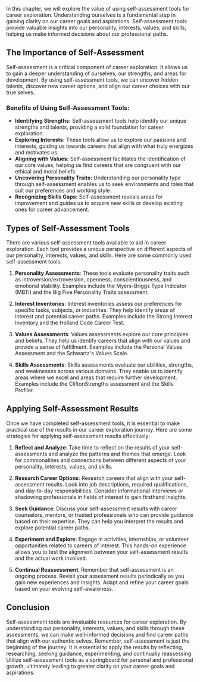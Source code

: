 
In this chapter, we will explore the value of using self-assessment tools for career exploration. Understanding ourselves is a fundamental step in gaining clarity on our career goals and aspirations. Self-assessment tools provide valuable insights into our personality, interests, values, and skills, helping us make informed decisions about our professional paths.

**The Importance of Self-Assessment**
-------------------------------------

Self-assessment is a critical component of career exploration. It allows us to gain a deeper understanding of ourselves, our strengths, and areas for development. By using self-assessment tools, we can uncover hidden talents, discover new career options, and align our career choices with our true selves.

### Benefits of Using Self-Assessment Tools:

* **Identifying Strengths:** Self-assessment tools help identify our unique strengths and talents, providing a solid foundation for career exploration.
* **Exploring Interests:** These tools allow us to explore our passions and interests, guiding us towards careers that align with what truly energizes and motivates us.
* **Aligning with Values:** Self-assessment facilitates the identification of our core values, helping us find careers that are congruent with our ethical and moral beliefs.
* **Uncovering Personality Traits:** Understanding our personality type through self-assessment enables us to seek environments and roles that suit our preferences and working style.
* **Recognizing Skills Gaps:** Self-assessment reveals areas for improvement and guides us to acquire new skills or develop existing ones for career advancement.

**Types of Self-Assessment Tools**
----------------------------------

There are various self-assessment tools available to aid in career exploration. Each tool provides a unique perspective on different aspects of our personality, interests, values, and skills. Here are some commonly used self-assessment tools:

1. **Personality Assessments**: These tools evaluate personality traits such as introversion/extroversion, openness, conscientiousness, and emotional stability. Examples include the Myers-Briggs Type Indicator (MBTI) and the Big Five Personality Traits assessment.

2. **Interest Inventories**: Interest inventories assess our preferences for specific tasks, subjects, or industries. They help identify areas of interest and potential career paths. Examples include the Strong Interest Inventory and the Holland Code Career Test.

3. **Values Assessments**: Values assessments explore our core principles and beliefs. They help us identify careers that align with our values and provide a sense of fulfillment. Examples include the Personal Values Assessment and the Schwartz's Values Scale.

4. **Skills Assessments**: Skills assessments evaluate our abilities, strengths, and weaknesses across various domains. They enable us to identify areas where we excel and areas that require further development. Examples include the CliftonStrengths assessment and the Skills Profiler.

**Applying Self-Assessment Results**
------------------------------------

Once we have completed self-assessment tools, it is essential to make practical use of the results in our career exploration journey. Here are some strategies for applying self-assessment results effectively:

1. **Reflect and Analyze**: Take time to reflect on the results of your self-assessments and analyze the patterns and themes that emerge. Look for commonalities and connections between different aspects of your personality, interests, values, and skills.

2. **Research Career Options**: Research careers that align with your self-assessment results. Look into job descriptions, required qualifications, and day-to-day responsibilities. Consider informational interviews or shadowing professionals in fields of interest to gain firsthand insights.

3. **Seek Guidance**: Discuss your self-assessment results with career counselors, mentors, or trusted professionals who can provide guidance based on their expertise. They can help you interpret the results and explore potential career paths.

4. **Experiment and Explore**: Engage in activities, internships, or volunteer opportunities related to careers of interest. This hands-on experience allows you to test the alignment between your self-assessment results and the actual work involved.

5. **Continual Reassessment**: Remember that self-assessment is an ongoing process. Revisit your assessment results periodically as you gain new experiences and insights. Adapt and refine your career goals based on your evolving self-awareness.

**Conclusion**
--------------

Self-assessment tools are invaluable resources for career exploration. By understanding our personality, interests, values, and skills through these assessments, we can make well-informed decisions and find career paths that align with our authentic selves. Remember, self-assessment is just the beginning of the journey. It is essential to apply the results by reflecting, researching, seeking guidance, experimenting, and continually reassessing. Utilize self-assessment tools as a springboard for personal and professional growth, ultimately leading to greater clarity on your career goals and aspirations.
